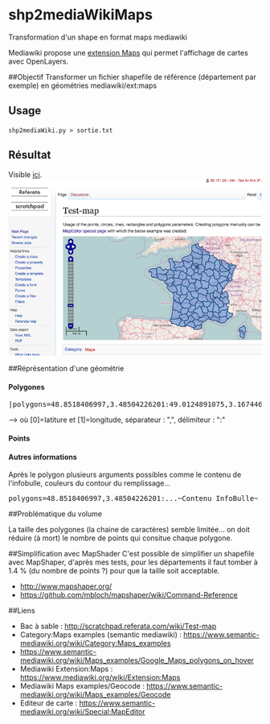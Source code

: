 # shp2mediaWikiMaps
Transformation d'un shape en format maps mediawiki

Mediawiki propose une [extension Maps](ttps://www.mediawiki.org/wiki/Extension:Maps) qui permet l'affichage de cartes avec OpenLayers.

##Objectif
Transformer un fichier shapefile de référence (département par exemple) en géométries mediawiki/ext:maps

## Usage
```
shp2mediaWiki.py > sortie.txt
```
## Résultat

Visible [ici](http://scratchpad.referata.com/wiki/Test-map).
<img src="docs/images/mediawiki-map-sample1.4.png" width="600"> 

##Réprésentation d'une géométrie

#### Polygones
<pre>|polygons=48.8518406997,3.48504226201:49.0124891075,3.16744612724:49.1177940124,3.07199545707....</pre>
--> où [0]=latiture et [1]=longitude, séparateur : ",", délimiteur : ":"

#### Points

#### Autres informations
Après le polygon plusieurs arguments possibles comme le contenu de l'infobulle, couleurs du contour du remplissage...
<pre>polygons=48.8518406997,3.48504226201:...~Contenu InfoBulle~ ~#0B4173~ ~ ~#3373CC~ ~;</pre>

##Problématique du volume

La taille des polygones (la chaine de caractères) semble limitée... on doit réduire (à mort) le nombre de points qui consitue chaque polygone. 

##Simplification avec MapShader
C'est possible de simplifier un shapefile avec MapShaper, d'après mes tests, pour les départements il faut tomber à 1.4 % (du nombre de points ?) pour que la taille soit acceptable.

* http://www.mapshaper.org/
* https://github.com/mbloch/mapshaper/wiki/Command-Reference

##Liens

* Bac à sable : http://scratchpad.referata.com/wiki/Test-map
* Category:Maps examples (semantic mediawiki) : https://www.semantic-mediawiki.org/wiki/Category:Maps_examples 
* https://www.semantic-mediawiki.org/wiki/Maps_examples/Google_Maps_polygons_on_hover
* Mediawiki Extension:Maps : https://www.mediawiki.org/wiki/Extension:Maps
* Mediawiki Maps examples/Geocode : https://www.semantic-mediawiki.org/wiki/Maps_examples/Geocode
* Editeur de carte : https://www.semantic-mediawiki.org/wiki/Special:MapEditor


